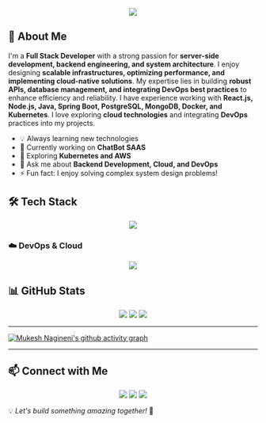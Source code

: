 <p align="center">
  <img src="https://capsule-render.vercel.app/api?type=waving&color=gradient&text=Mukesh%20Nagineni&height=100&section=header"/>
</p>

## 🚀 About Me
I'm a **Full Stack Developer** with a strong passion for **server-side development, backend engineering, and system architecture**. I enjoy designing **scalable infrastructures, optimizing performance, and implementing cloud-native solutions**. My expertise lies in building **robust APIs, database management, and integrating DevOps best practices** to enhance efficiency and reliability. I have experience working with **React.js, Node.js, Java, Spring Boot, PostgreSQL, MongoDB, Docker, and Kubernetes**. I love exploring **cloud technologies** and integrating **DevOps** practices into my projects.

- 💡 Always learning new technologies
- 🔭 Currently working on **ChatBot SAAS**
- 🌱 Exploring **Kubernetes and AWS**
- 💬 Ask me about **Backend Development, Cloud, and DevOps**
- ⚡ Fun fact: I enjoy solving complex system design problems!

## 🛠️ Tech Stack
<p align="center">
  <img src="https://skillicons.dev/icons?i=java,javascript,nodejs,express,spring,postgres,mongodb,react,docker,kubernetes,aws"/>
</p>

### ☁️ DevOps & Cloud
<p align="center">
  <img src="https://skillicons.dev/icons?i=docker,kubernetes,aws,jenkins"/>
</p>

## 📊 GitHub Stats
<p align="center">
  <img src="https://github-readme-streak-stats.herokuapp.com?user=muke2110&theme=radical&hide_border=true"/>
  <img src="https://github-readme-stats.vercel.app/api/top-langs/?username=muke2110&layout=compact&theme=radical"/>
  <img src="https://github-readme-stats.vercel.app/api?username=muke2110&show_icons=true&theme=radical"/>
</p>

---

[![Mukesh Nagineni's github activity graph](https://github-readme-activity-graph.vercel.app/graph?username=muke2110&theme=github-compact)](https://github.com/muke@2110?tab=repositories)

---

## 📫 Connect with Me
<p align="center">
  <a href="mailto:mukesh.nagineni@gmail.com"><img src="https://img.shields.io/badge/Email-D14836?style=for-the-badge&logo=gmail&logoColor=white"/></a>
  <a href="https://www.linkedin.com/in/mukesh-narasimha/"><img src="https://img.shields.io/badge/LinkedIn-0A66C2?style=for-the-badge&logo=linkedin&logoColor=white"/></a>
  <a href="https://github.com/muke2110"><img src="https://img.shields.io/badge/GitHub-181717?style=for-the-badge&logo=github&logoColor=white"/></a>
</p>

💡 *Let's build something amazing together!* 🚀

